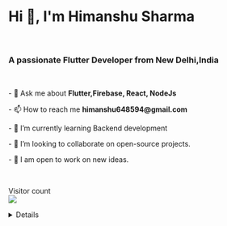 
  

<h1 >Hi 👋, I'm Himanshu Sharma</h1>
&nbsp;
<div >
  <h3 >A passionate Flutter Developer from New Delhi,India</h3>
&nbsp;

<p >
  - 💬 Ask me about <b>Flutter,Firebase, React, NodeJs</b>
  </p>

<p >
  - 📫 How to reach me <b>himanshu648594@gmail.com</b>
  </p>
  <p >
  - 🌱  I’m currently learning Backend development
</p>
 <p >
- 👯  I’m looking to collaborate on open-source projects.
</p>
 <p >
- 💫  I am open to work on new ideas.
  </p>
  </div>
&nbsp;&nbsp;


<p> 
  Visitor count<br>
  <img src="https://profile-counter.glitch.me/himanshu64/count.svg" />
</p>
<p >
   <details>



